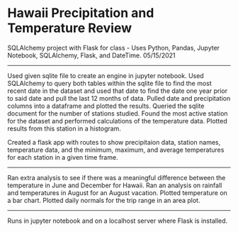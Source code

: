 # Hawaii Precipitation and Temperature Review

SQLAlchemy project with Flask for class - Uses Python, Pandas, Jupyter Notebook, SQLAlchemy, Flask, and DateTime. 05/15/2021

-----------------------------------------------------------------------------------------------------------------------

Used given sqlite file to create an engine in jupyter notebook.
Used SQLAlchemy to query both tables within the sqlite file to find the most recent date in the dataset and used that date to find the date one year prior to said date and pull the last 12 months of data.
Pulled date and precipitation columns into a dataframe and plotted the results.
Queried the sqlite document for the number of stations studied.
Found the most active station for the dataset and performed calculations of the temperature data.
Plotted results from this station in a histogram.

Created a flask app with routes to show precipitaion data, station names, temperature data, and the minimum, maximum, and average temperatures for each station in a given time frame.

-----------------------------------------------------------------------------------------------------------------------

Ran extra analysis to see if there was a meaningful difference between the temperature in June and December for Hawaii.
Ran an analysis on rainfall and temperatures in August for an August vacation.
Plotted temperature on a bar chart.
Plotted daily normals for the trip range in an area plot.

-----------------------------------------------------------------------------------------------------------------------

Runs in jupyter notebook and on a localhost server where Flask is installed.
